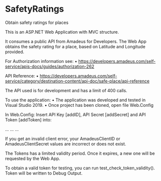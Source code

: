 # SafetyRatings
Obtain safety ratings for places

This is an ASP.NET Web Application with MVC structure.

It consumes a public API from Amadeus for Developers.
The Web App obtains the safety rating for a place, based on Latitude and Longitude provided.

For Authorization information see:
    • https://developers.amadeus.com/self-service/apis-docs/guides/authorization-262

API Reference:
    • https://developers.amadeus.com/self-service/category/destination-content/api-doc/safe-place/api-reference

The API used is for development and has a limit of 400 calls.

To use the application:
    • The application was developed and tested in Visual Studio 2019.
    • Once project has been cloned, open file Web.Config


In Web.Config:
Insert API Key [addID], API Secret [addSecret] and API Token [addToken] into:

<configuration>
	<appSettings>
		...
		<add key="AmadeusClientID" value="addID" />
		<add key="AmadeusClientSecret" value="addSecret" />
		<add key="AmadeusToken" value="addToken" />
		...
	</appSettings>
	...
</configuration>

If you get an invalid client error, your AmadeusClientID or AmadeusClientSecret values are incorrect or does not exist.

The Tokens has a limited validity period. Once it expires, a new one will be requested by the Web App.

To obtain a valid token for testing, you can run test_check_token_validity().
Token will be written to Debug Output.

